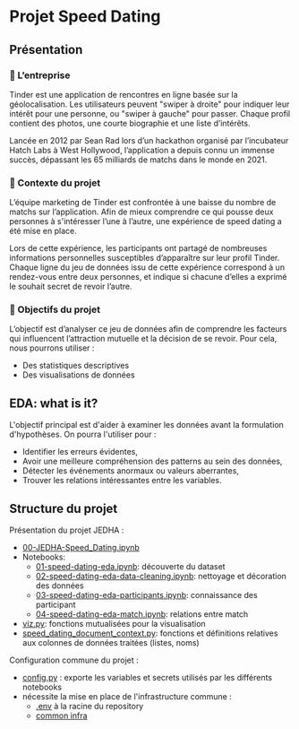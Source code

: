 # Projet Speed Dating
## Présentation
### 📇 L’entreprise  
Tinder est une application de rencontres en ligne basée sur la géolocalisation. Les utilisateurs peuvent "swiper à droite" pour indiquer leur intérêt pour une personne, ou "swiper à gauche" pour passer. Chaque profil contient des photos, une courte biographie et une liste d’intérêts.

Lancée en 2012 par Sean Rad lors d’un hackathon organisé par l’incubateur Hatch Labs à West Hollywood, l’application a depuis connu un immense succès, dépassant les 65 milliards de matchs dans le monde en 2021.

### 🚧 Contexte du projet  
L’équipe marketing de Tinder est confrontée à une baisse du nombre de matchs sur l’application. Afin de mieux comprendre ce qui pousse deux personnes à s'intéresser l’une à l’autre, une expérience de speed dating a été mise en place.

Lors de cette expérience, les participants ont partagé de nombreuses informations personnelles susceptibles d’apparaître sur leur profil Tinder. Chaque ligne du jeu de données issu de cette expérience correspond à un rendez-vous entre deux personnes, et indique si chacune d’elles a exprimé le souhait secret de revoir l’autre.

### 🎯 Objectifs du projet  
L’objectif est d’analyser ce jeu de données afin de comprendre les facteurs qui influencent l’attraction mutuelle et la décision de se revoir. Pour cela, nous pourrons utiliser :

- Des statistiques descriptives  
- Des visualisations de données

## EDA: what is it?
L'objectif principal est d'aider à examiner les données avant la formulation d'hypothèses. On pourra l'utiliser pour :
- Identifier les erreurs évidentes,
- Avoir une meilleure compréhension des patterns au sein des données,
- Détecter les événements anormaux ou valeurs aberrantes,
- Trouver les relations intéressantes entre les variables.

## Structure du projet

Présentation du projet JEDHA&nbsp;:
- [00-JEDHA-Speed_Dating.ipynb](00-JEDHA-Speed_Dating.ipynb)
- Notebooks:
  - [01-speed-dating-eda.ipynb](01-speed-dating-eda.ipynb): découverte du dataset
  - [02-speed-dating-eda-data-cleaning.ipynb](02-speed-dating-eda-data-cleaning.ipynb): nettoyage et décoration des données
  - [03-speed-dating-eda-participants.ipynb](03-speed-dating-eda-participants.ipynb): connaissance des participant
  - [04-speed-dating-eda-match.ipynb](04-speed-dating-eda-match.ipynb): relations entre match
- [viz.py](viz.py): fonctions mutualisées pour la visualisation
- [speed_dating_document_context.py](speed_dating_document_context.py): fonctions et définitions relatives aux colonnes de données traitées (listes, noms)

Configuration commune du projet&nbsp;:
- [config.py](config.py)&nbsp;: exporte les variables et secrets utilisés par les différents notebooks
- nécessite la mise en place de l'infrastructure commune&nbsp;:
  - [.env](../../.env.sample) à la racine du repository
  - [common infra](../../common/README.md)
